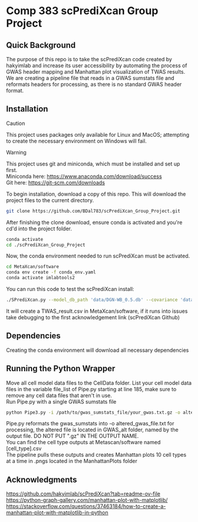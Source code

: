 # Comp 383 scPrediXcan Group Project

## Quick Background
The purpose of this repo is to take the scPrediXcan code created by hakyimlab and increase its user accessibility by automating the process of GWAS header mapping and Manhattan plot visualization of TWAS results. We are creating a pipeline file that reads in a GWAS sumstats file and reformats headers for processing, as there is no standard GWAS header format.
## Installation
>[!CAUTION]
>This project uses packages only available for Linux and MacOS; attempting to create the necessary environment on Windows will fail.<br />

>[!WARNING]
>This project uses git and miniconda, which must be installed and set up first.<br />
>Miniconda here: https://www.anaconda.com/download/success<br />
>Git here: https://git-scm.com/downloads<br />

To begin installation, download a copy of this repo. This will download the project files to the current directory. 

```bash
git clone https://github.com/BDal783/scPrediXcan_Group_Project.git
```

After finishing the clone download, ensure conda is activated and you're cd'd into the project folder.

```bash
conda activate
cd ./scPrediXcan_Group_Project
```

Now, the conda environment needed to run scPrediXcan must be activated.

```bash
cd MetaXcan/software
conda env create -f conda_env.yaml
conda activate imlabtools2
```

You can run this code to test the scPrediXcan install: 

```bash
./SPrediXcan.py --model_db_path 'data/DGN-WB_0.5.db' --covariance 'data/covariance.DGN-WB_0.5.txt.gz' --gwas_folder data/GWAS --gwas_file_pattern ".*gz" --snp_column SNP --effect_allele_column A1 --non_effect_allele_column A2 --beta_column BETA --pvalue_column P --output_file 'TWAS_result.csv'
```
It will create a TWAS_result.csv in MetaXcan/software, if it runs into issues take debugging to the first acknowledgement link (scPrediXcan Github)


## Dependencies<br />
Creating the conda environment will download all necessary dependencies

## Running the Python Wrapper<br />
Move all cell model data files to the CellData folder.
List your cell model data files in the variable file_list of Pipe.py starting at line 185, make sure to remove any cell data files that aren't in use.<br />
Run Pipe.py with a single GWAS sumstats file<br />

```bash
python Pipe3.py -i /path/to/gwas_sumstats_file/your_gwas.txt.gz -o altered_gwas_file.txt
```
Pipe.py reformats the gwas_sumstats into -o altered_gwas_file.txt for processing, the altered file is located in GWAS_alt folder, named by the output file. DO NOT PUT ".gz" IN THE OUTPUT NAME.<br />
You can find the cell type outputs at Metascan/software named [cell_type].csv<br />
The pipeline pulls these outputs and creates Manhattan plots 10 cell types at a time in .pngs located in the ManhattanPlots folder<br />


## Acknowledgments
https://github.com/hakyimlab/scPrediXcan?tab=readme-ov-file<br />
https://python-graph-gallery.com/manhattan-plot-with-matplotlib/<br />
https://stackoverflow.com/questions/37463184/how-to-create-a-manhattan-plot-with-matplotlib-in-python<br />

